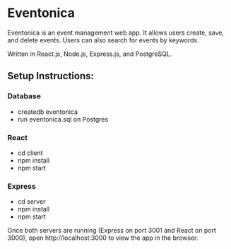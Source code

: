 # Eventonica

Eventonica is an event management web app. It allows users create, save, and delete events.
Users can also search for events by keywords.

Written in ​React.js, Node.js, Express.js, and PostgreSQL​.

## Setup Instructions:

### Database

- createdb eventonica
- run eventonica.sql on Postgres

### React

- cd client
- npm install
- npm start

### Express

- cd server
- npm install
- npm start

Once both servers are running (Express on port 3001 and React on port 3000), open http://localhost:3000 to view the app in the browser.
